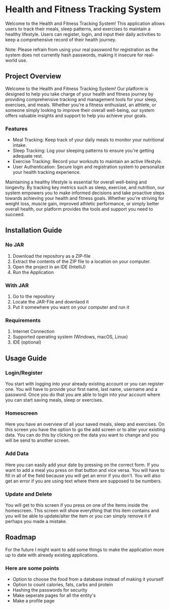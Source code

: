 # **Health and Fitness Tracking System**

Welcome to the Health and Fitness Tracking System! This application allows users to track their meals, sleep patterns, and exercises to maintain a healthy lifestyle. Users can register, login, and input their daily activities to keep a comprehensive record of their health journey.

Note: Please refrain from using your real password for registration as the system does not currently hash passwords, making it insecure for real-world use.

## **Project Overview**

Welcome to the Health and Fitness Tracking System! Our platform is designed to help you take charge of your health and fitness journey by providing comprehensive tracking and management tools for your sleep, exercises, and meals. Whether you're a fitness enthusiast, an athlete, or someone simply looking to improve their overall well-being, our system offers valuable insights and support to help you achieve your goals.

### **Features**

  - Meal Tracking: Keep track of your daily meals to monitor your nutritional intake.
  - Sleep Tracking: Log your sleeping patterns to ensure you're getting adequate rest.
  - Exercise Tracking: Record your workouts to maintain an active lifestyle.
  - User Authentication: Secure login and registration system to personalize your health tracking experience.


Maintaining a healthy lifestyle is essential for overall well-being and longevity. By tracking key metrics such as sleep, exercise, and nutrition, our system empowers you to make informed decisions and take proactive steps towards achieving your health and fitness goals. Whether you're striving for weight loss, muscle gain, improved athletic performance, or simply better overall health, our platform provides the tools and support you need to succeed.

## **Installation Guide**

### **No JAR**

1. Download the repository as a ZIP-file
2. Extract the contents of the ZIP file to a location on your computer.
3. Open the project in an IDE (IntelliJ)
4. Run the Application

### **With JAR**

1. Go to the repository
2. Locate the JAR-File and downlaod it
3. Put it somewhere you want on your computer and run it

### **Requirements**

1. Internet Connection
2. Supported operating system (Windows, macOS, Linux)
3. IDE (optional)

## **Usage Guide**

### **Login/Register**

You start with logging into your already existing account or you can register one. You will have to provide your first name, last name, username and a password. Once you do that you are able to login into your account where you can start saving meals, sleep or exercises.

### **Homescreen**

Here you have an overview of all your saved meals, sleep and exercises. On this screen you have the option to go the add screen or to alter your existing data. You can do this by clicking on the data you want to change and you will be send to another screen.

### **Add Data**

Here you can easily add your date by pressing on the correct form. If you want to add a meal you press on that button and vice versa. You will have to fill in all of the field because you will get an error if you don't. You will also get an error if you are using text where there are supposed to be numbers.

### **Update and Delete**

You will get to this screen if you press on one of the items inside the homescreen. This screen will show everything that this item contains and you will be able to update/alter the item or you can simply remove it if perhaps you made a mistake. 

## **Roadmap**

For the future I might want to add some things to make the application more up to date with already existing applications.

### **Here are some points**
- Option to choose the food from a database instead of making it yourself
- Option to count calories, fats, carbs and protein
- Hashing the passwords for security
- Make seperate pages for all the entity's
- Make a profile page



